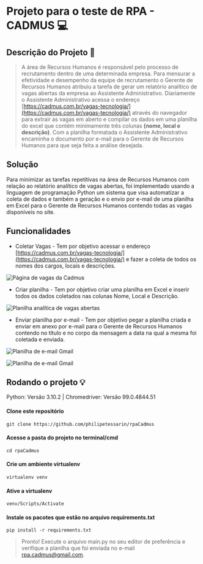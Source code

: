 # Projeto para o teste de RPA - CADMUS :computer:

## Descrição do Projeto :newspaper:

> A área de Recursos Humanos é responsável pelo processo de recrutamento dentro de uma determinada empresa.
Para mensurar a efetividade e desempenho da equipe de recrutamento o Gerente de Recursos Humanos atribuiu
a tarefa de gerar um relatório analítico de vagas abertas da empresa ao Assistente Administrativo. Diariamente
o Assistente Administrativo acessa o endereço [https://cadmus.com.br/vagas-tecnologia/](https://cadmus.com.br/vagas-tecnologia/) através do navegador
para extrair as vagas em aberto e compilar os dados em uma planilha do excel que contém minimamente três colunas
**(nome, local e descrição)**. Com a planilha formatada o Assistente Administrativo encaminha o 
documento por e-mail para o Gerente de Recursos Humanos para que seja feita a análise desejada.

## Solução

Para minimizar as tarefas repetitivas na área de Recursos Humanos com relação ao relatório analítico de vagas abertas, foi implementado usando a linguagem de programação Python um sistema que visa automatizar a coleta de dados e também a geração e o envio por e-mail de uma planilha em Excel  para o Gerente de Recursos Humanos  contendo todas as vagas disponíveis no site.

## Funcionalidades

* Coletar Vagas - Tem por objetivo acessar o endereço [https://cadmus.com.br/vagas-tecnologia/](https://cadmus.com.br/vagas-tecnologia/)  e fazer a coleta de todos os nomes dos cargos, locais e  descrições.

![Página de vagas da Cadmus](https://uploaddeimagens.com.br/images/003/754/554/full/tela-01.png?1646414016)

* Criar planilha -  Tem por objetivo criar uma planilha em Excel e inserir todos os dados coletados nas colunas Nome, Local e Descrição.

![Planilha analítica de vagas abertas](https://uploaddeimagens.com.br/images/003/754/589/full/tela-02.png?1646414922)

* Enviar planilha por e-mail - Tem por objetivo pegar a planilha criada e enviar em anexo por e-mail para o Gerente de Recursos Humanos contendo no título e no corpo da mensagem a data na qual a mesma foi coletada e enviada.

![Planilha de e-mail Gmail](https://uploaddeimagens.com.br/images/003/754/635/full/tela-03.png?1646415919)

![Planilha de e-mail Gmail](https://uploaddeimagens.com.br/images/003/754/645/full/tela-04.png?1646416029)

## Rodando o projeto :bulb:

Python: Versão 3.10.2 | Chromedriver: Versão 99.0.4844.51

#### Clone este repositório
```
git clone https://github.com/philipetessarin/rpaCadmus
```

#### Acesse a pasta do projeto no terminal/cmd
```
cd rpaCadmus
```

#### Crie um ambiente virtualenv
```
virtualenv venv
```


#### Ative a virtualenv
````
venv/Scripts/Activate
````

#### Instale os pacotes que estão no arquivo requirements.txt
```
pip install -r requirements.txt
```

> Pronto! Execute o arquivo main.py no seu editor de preferência e verifique a planilha que foi enviada no e-mail rpa.cadmus@gmail.com. 


